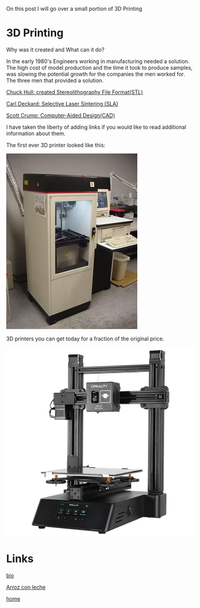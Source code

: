 On this post I will go over a small portion of 3D Printing


# 3D Printing

Why was it created and What can it do?

In the early 1980's Engineers working in manufacturing needed a solution. The high cost of model production and the time it took to produce samples, was slowing the potential growth for the companies the men worked for. The three men that provided a solution. 

[Chuck Hull: created Stereolithography File Format(STL)](http://www.historyofinformation.com/detail.php?id=3864) 

[Carl Deckard: Selective Laser Sintering (SLA)](https://3dprintingindustry.com/news/carl-deckard-the-inventor-of-sls-passes-away-166853/)

[Scott Crump: Computer-Aided Design(CAD)](https://www.industryweek.com/iw-manufacturing-hall-of-fame/article/21959134/manufacturing-hall-of-fame-2012-inductee-scott-crump)

I have taken the liberty of adding links if you would like to read additional information about them.

The first ever 3D printer looked like this:

![3D Printer](3d-systems-sla.jpg)

3D printers you can get today for a fraction of the original price.

![Now](imporesora_creality3d_cp-01_modular_3_en_1_impresora_3d_laser_cnc_01_l.jpg)

# Links

[bio](bio)

[Arroz con leche](topic)

[home](index)
